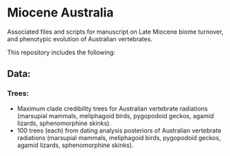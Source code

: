 # Miocene Australia
Associated files and scripts for manuscript on Late Miocene biome turnover, and phenotypic evolution of Australian vertebrates.  

This repository includes the following:  
## Data:
  ### Trees:  
+ Maximum clade credibility trees for Australian vertebrate radiations (marsupial mammals, meliphagoid birds, pygopodoid geckos, agamid lizards, sphenomorphine skinks).
+ 100 trees (each) from dating analysis posteriors of Australian vertebrate radiations (marsupial mammals, meliphagoid birds, pygopodoid geckos, agamid lizards, sphenomorphine skinks). 


